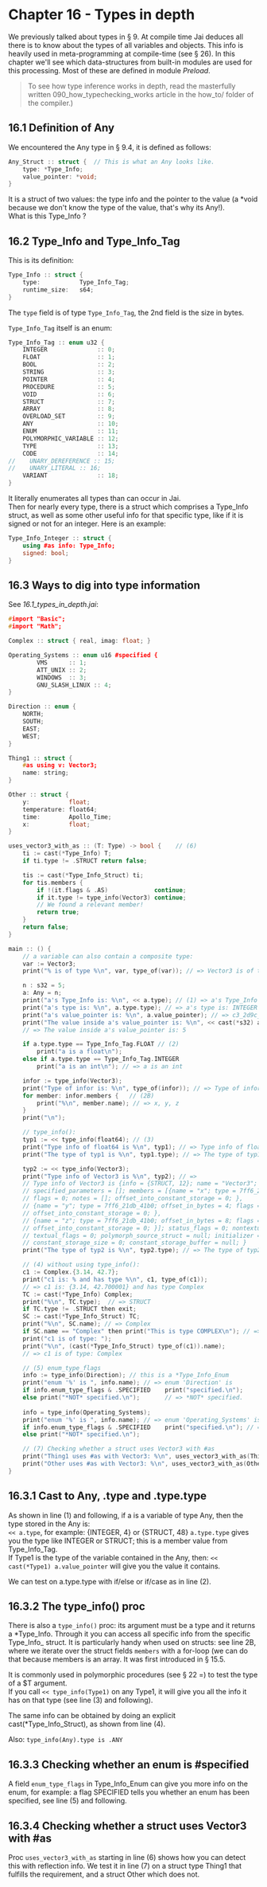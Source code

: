 # Chapter 16 - Types in depth

We previously talked about types in § 9. 
At compile time Jai deduces all there is to know about the types of all variables and objects.
This info is heavily used in meta-programming at compile-time (see § 26).
In this chapter we'll see which data-structures from built-in modules are used for this processing. Most of these are defined in module _Preload_.

>To see how type inference works in depth, read the masterfully written 090_how_typechecking_works article in the how_to/ folder of the compiler.)

## 16.1 Definition of Any
We encountered the Any type in § 9.4, it is defined as follows:   

```c++
Any_Struct :: struct {  // This is what an Any looks like.
    type: *Type_Info;
    value_pointer: *void;
}
```

It is a struct of two values: the type info and the pointer to the value (a *void because we don't know the type of the value, that's why its Any!).  
What is this Type_Info ?

## 16.2 Type_Info and Type_Info_Tag
This is its definition:

```c++
Type_Info :: struct {
    type:           Type_Info_Tag; 
    runtime_size:   s64;
}
```

The `type` field is of type `Type_Info_Tag`, the 2nd field is the size in bytes.

`Type_Info_Tag` itself is an enum:

```c++
Type_Info_Tag :: enum u32 {
    INTEGER              :: 0;
    FLOAT                :: 1;
    BOOL                 :: 2;
    STRING               :: 3;
    POINTER              :: 4;
    PROCEDURE            :: 5;
    VOID                 :: 6;
    STRUCT               :: 7;
    ARRAY                :: 8;
    OVERLOAD_SET         :: 9;
    ANY                  :: 10;
    ENUM                 :: 11;
    POLYMORPHIC_VARIABLE :: 12;
    TYPE                 :: 13;
    CODE                 :: 14;
//    UNARY_DEREFERENCE :: 15;
//    UNARY_LITERAL :: 16;
    VARIANT              :: 18;
}
```
It literally enumerates all types than can occur in Jai.  
Then for nearly every type, there is a struct which comprises a Type_Info struct, as well as some other useful info for that specific type, like if it is signed or not for an integer. Here is an example:

```c++
Type_Info_Integer :: struct {
    using #as info: Type_Info;
    signed: bool;
}
```

## 16.3 Ways to dig into type information
See *16.1_types_in_depth.jai*:

```c++
#import "Basic";
#import "Math";

Complex :: struct { real, imag: float; }

Operating_Systems :: enum u16 #specified {
        VMS      :: 1;
        ATT_UNIX :: 2;
        WINDOWS  :: 3;
        GNU_SLASH_LINUX :: 4;
}

Direction :: enum {
    NORTH;      
    SOUTH;      
    EAST;      
    WEST;         
}

Thing1 :: struct {
    #as using v: Vector3;
    name: string;
}

Other :: struct {
    y:           float;
    temperature: float64;
    time:        Apollo_Time;
    x:           float;
}

uses_vector3_with_as :: (T: Type) -> bool {    // (6)
    ti := cast(*Type_Info) T;
    if ti.type != .STRUCT return false;

    tis := cast(*Type_Info_Struct) ti;
    for tis.members {
        if !(it.flags & .AS)             continue;
        if it.type != type_info(Vector3) continue;
        // We found a relevant member!
        return true;
    }
    return false;
}

main :: () {
    // a variable can also contain a composite type:
    var := Vector3;
    print("% is of type %\n", var, type_of(var)); // => Vector3 is of type Type

    n : s32 = 5;
    a: Any = n;
    print("a's Type_Info is: %\n", << a.type); // (1) => a's Type_Info is: {INTEGER, 4}
    print("a's type is: %\n", a.type.type); // => a's type is: INTEGER
    print("a's value_pointer is: %\n", a.value_pointer); // => c3_2d9c_f844
    print("The value inside a's value_pointer is: %\n", << cast(*s32) a.value_pointer); 
    // => The value inside a's value_pointer is: 5

    if a.type.type == Type_Info_Tag.FLOAT // (2)
        print("a is a float\n");
    else if a.type.type == Type_Info_Tag.INTEGER
        print("a is an int\n"); // => a is an int

    infor := type_info(Vector3);
    print("Type of infor is: %\n", type_of(infor)); // => Type of infor is: *Type_Info_Struct
    for member: infor.members {   // (2B)
        print("%\n", member.name); // => x, y, z
    }
    print("\n");

    // type_info():
    typ1 := << type_info(float64); // (3)
    print("Type info of float64 is %\n", typ1); // => Type info of float64 is {{FLOAT, 8}}
    print("The type of typ1 is %\n", typ1.type); // => The type of typ1 is FLOAT

    typ2 := << type_info(Vector3);
    print("Type info of Vector3 is %\n", typ2); // => 
    // Type info of Vector3 is {info = {STRUCT, 12}; name = "Vector3"; 
    // specified_parameters = []; members = [{name = "x"; type = 7ff6_21db_41b0; offset_in_bytes = 0; 
    // flags = 0; notes = []; offset_into_constant_storage = 0; }, 
    // {name = "y"; type = 7ff6_21db_41b0; offset_in_bytes = 4; flags = 0; notes = []; 
    // offset_into_constant_storage = 0; }, 
    // {name = "z"; type = 7ff6_21db_41b0; offset_in_bytes = 8; flags = 0; notes = []; 
    // offset_into_constant_storage = 0; }]; status_flags = 0; nontextual_flags = 0; 
    // textual_flags = 0; polymorph_source_struct = null; initializer = null; 
    // constant_storage_size = 0; constant_storage_buffer = null; }
    print("The type of typ2 is %\n", typ2.type); // => The type of typ2 is STRUCT

    // (4) without using type_info():
    c1 := Complex.{3.14, 42.7};
    print("c1 is: % and has type %\n", c1, type_of(c1)); 
    // => c1 is: {3.14, 42.700001} and has type Complex
    TC := cast(*Type_Info) Complex;
    print("%\n", TC.type);  // => STRUCT
    if TC.type != .STRUCT then exit;
    SC := cast(*Type_Info_Struct) TC;
    print("%\n", SC.name); // => Complex
    if SC.name == "Complex" then print("This is type COMPLEX\n"); // => This is type COMPLEX
    print("c1 is of type: ");
    print("%\n", (cast(*Type_Info_Struct) type_of(c1)).name);
    // => c1 is of type: Complex

    // (5) enum_type_flags
    info := type_info(Direction); // this is a *Type_Info_Enum
    print("enum '%' is ", info.name); // => enum 'Direction' is
    if info.enum_type_flags & .SPECIFIED    print("specified.\n");
    else print("*NOT* specified.\n");       // => *NOT* specified.
    
    info = type_info(Operating_Systems); 
    print("enum '%' is ", info.name); // => enum 'Operating_Systems' is .
    if info.enum_type_flags & .SPECIFIED    print("specified.\n"); // => specified
    else print("*NOT* specified.\n");  

    // (7) Checking whether a struct uses Vector3 with #as
    print("Thing1 uses #as with Vector3: %\n", uses_vector3_with_as(Thing1)); // => true
    print("Other uses #as with Vector3: %\n", uses_vector3_with_as(Other));   // => false 
}
```

## 16.3.1 Cast to Any, .type and .type.type
As shown in line (1) and following, if a is a variable of type Any, then the type stored in the Any is:      
`<< a.type`, for example: {INTEGER, 4} or {STRUCT, 48}
`a.type.type` gives you the type like INTEGER or STRUCT; this is a member value from Type_Info_Tag.  
If Type1 is the type of the variable contained in the Any, then:
`<< cast(*Type1) a.value_pointer` will give you the value it contains.

We can test on a.type.type with if/else or if/case as in line (2).

## 16.3.2 The type_info() proc
There is also a `type_info()` proc: its argument must be a type and it returns a *Type_Info. Through it you can access all specific info from the specific Type_Info_ struct.
It is particularly handy when used on structs: see line 2B, where we iterate over the struct fields `members` with a for-loop (we can do that because members is an array. It was first introduced in § 15.5.

It is commonly used in polymorphic procedures (see § 22 =) to test the type of a $T argument.  
If you call `<< type_info(Type1)` on any Type1, it will give you all the info it has on that type (see line (3) and following).

The same info can be obtained by doing an explicit  
cast(*Type_Info_Struct), as shown from line (4).

Also:   `type_info(Any).type is .ANY`

## 16.3.3 Checking whether an enum is #specified
A field `enum_type_flags` in Type_Info_Enum can give you more info on the enum, for example: a flag SPECIFIED tells you whether an enum has been specified, see line (5) and following.

## 16.3.4 Checking whether a struct uses Vector3 with #as
Proc `uses_vector3_with_as` starting in line (6) shows how you can detect this with reflection info. We test it in line (7) on a struct type Thing1 that fulfills the requirement, and a struct Other which does not. 



